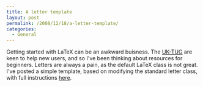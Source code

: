 ```yaml
---
title: A letter template
layout: post
permalink: /2008/12/18/a-letter-template/
categories:
  - General
---
```

Getting started with LaTeX can be an awkward buisness.  The [UK-TUG](http://uk.tug.org) are keen to help new users, and so I've been thinking about resources for beginners.  Letters are always a pain, as the default LaTeX class is not great.  I've posted a simple template, based on modifying the standard letter class, with full instructions [here](http://uk.tug.org/training/templates/).
